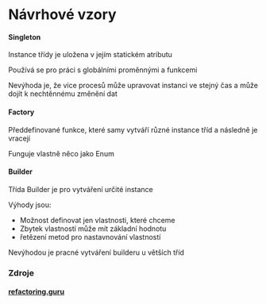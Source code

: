 # Návrhové vzory

#### Singleton

Instance třídy je uložena v jejím statickém atributu

Používá se pro práci s globálními proměnnými a funkcemi

Nevýhoda je, že více procesů může upravovat instanci ve stejný čas a může dojít k nechtěnnému změnění dat

#### Factory

Předdefinované funkce, které samy vytváří různé instance tříd a následně je vracejí

Funguje vlastně něco jako Enum

#### Builder

Třída Builder je pro vytváření určité instance

Výhody jsou:
- Možnost definovat jen vlastnosti, které chceme
- Zbytek vlastností může mít základní hodnotu
- řetězení metod pro nastavnování vlastností

Nevýhodou je pracné vytváření builderu u větších tříd

### Zdroje

#### [refactoring.guru](https://refactoring.guru/design-patterns)
